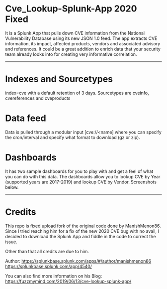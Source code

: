 # Cve_Lookup-Splunk-App 2020 Fixed

It is a Splunk App that pulls down CVE information from the National Vulnerability Database using its new JSON 1.0 feed. The app extracts CVE information, its impact, affected products, vendors and associated advisory and references. It could be a great addition to enrich data that your security team already looks into for creating very informative correlation.

-----------------------------------------------------------------------------------------------------------------------------------------

# Indexes and Sourcetypes
index=cve with a default retention of 3 days.
Sourcetypes are cveinfo, cvereferences and cveproducts

# Data feed
Data is pulled through a modular input [cve://<name] where you can specify the cron/interval and specify what format to download (gz or zip).

# Dashboards
It has two sample dashboards for you to play with and get a feel of what you can do with this data. The dashboards allow you to lookup CVE by Year (supported years are 2017-2019) and lookup CVE by Vendor. Screenshots below.

-----------------------------------------------------------------------------------------------------------------------------------------

# Credits
This repo is fixed upload fork of the original code done by ManishMenon86. Since I tried reaching him for a fix of the new 2020 CVE bug with no avail, I decided to download the Splunk App and fiddle in the code to correct the issue.

Other than that all credits are due to him.

Author: https://splunkbase.splunk.com/apps/#/author/manishmenon86
https://splunkbase.splunk.com/app/4540/

You can also find more information on his Blog:
https://fuzzmymind.com/2019/06/13/cve-lookup-splunk-app/
